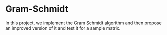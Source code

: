 # Gram-Schmidt
In this project, we implement the Gram Schmidt algorithm and then propose an improved version of it and test it for a sample matrix.
